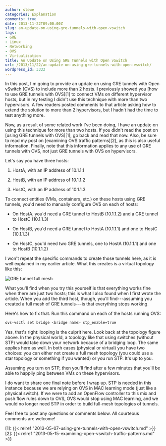```yaml
---
author: slowe
categories: Explanation
comments: true
date: 2013-11-22T09:00:00Z
slug: an-update-on-using-gre-tunnels-with-open-vswitch
tags:
- GRE
- Linux
- Networking
- OVS
- Virtualization
title: An Update on Using GRE Tunnels with Open vSwitch
url: /2013/11/22/an-update-on-using-gre-tunnels-with-open-vswitch/
wordpress_id: 3333
---
```


In this post, I'm going to provide an update on using GRE tunnels with Open vSwitch (OVS) to include more than 2 hosts. I previously showed you [how to use GRE tunnels with OVS][1] to connect VMs on different hypervisor hosts, but in my testing I didn't use this technique with more than two hypervisors. A few readers posted comments to that article asking how to extend the solution to more than 2 hypervisors, but I hadn't had the time to test anything more.

Now, as a result of some related work I've been doing, I have an update on using this technique for more than two hosts. If you didn't read the post on [using GRE tunnels with OVS][1], go back and read that now. Also, be sure to read my post on [examining OVS traffic patterns][2], as this is also useful information. Finally, note that this information applies to any use of GRE tunnels with OVS, not just GRE tunnels with OVS on hypervisors.

Let's say you have three hosts:

1. HostA, with an IP address of 10.1.1.1

2. HostB, with an IP address of 10.1.1.2

3. HostC, with an IP address of 10.1.1.3

To connect entities (VMs, containers, etc.) on these hosts using GRE tunnels, you'd need to manually configure OVS on each of hosts:

* On HostA, you'd need a GRE tunnel to HostB (10.1.1.2) and a GRE tunnel to HostC (10.1.1.3)

* On HostB, you'd need a GRE tunnel to HostA (10.1.1.1) and one to HostC (10.1.1.3)

* On HostC, you'd need two GRE tunnels, one to HostA (10.1.1.1) and one to HostB (10.1.1.2)

I won't repeat the specific commands to create those tunnels here, as it is well explained in my earlier article. What this creates is a virtual topology like this:

![GRE tunnel full mesh](/public/img/gre-full-mesh.png)

What you'll find when you try this yourself is that everything works fine when there are just two hosts; this is what I also found when I first wrote the article. When you add the third host, though, you'll find---assuming you created a full mesh of GRE tunnels---is that everything stops working.

Here's how to fix that. Run this command on each of the hosts running OVS:

```bash
ovs-vsctl set bridge <bridge name> stp_enable=true
```

Yes, that's right: looping is the culprit here. Look back at the topology figure above. In the physical world, a topology like that using switches (without STP) would take down your network because of a bridging loop. The same applies here as well. In both cases (physical or virtual) you have two choices: you can either not create a full mesh topology (you could use a star topology or something if you wanted) or you run STP. It's up to you.

Assuming you turn on STP, then you'll find after a few minutes that you'll be able to happily ping between VMs on these hypervisors.

I do want to share one final note before I wrap up. STP is needed in this instance because we are relying on OVS in MAC learning mode (just like a physical switch). If we were to add an OpenFlow controller to this mix and push flow rules down to OVS, OVS would stop using MAC learning, and we would no longer need STP in order to build full-mesh topologies of tunnels.

Feel free to post any questions or comments below. All courteous comments are welcome!

[1]: {{< relref "2013-05-07-using-gre-tunnels-with-open-vswitch.md" >}}
[2]: {{< relref "2013-05-15-examining-open-vswitch-traffic-patterns.md" >}}
